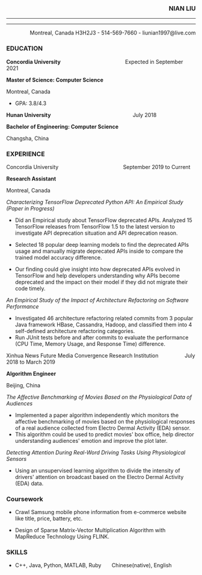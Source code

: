 ### **<div align = right>NIAN LIU</div>**
* * *
* * *
<div align = right>Montreal, Canada H3H2J3 - 514-569-7660 -  liunian1997@live.com</div>


### **EDUCATION**
		
**Concordia University**&#8195;&#8195;&#8195;&#8195;&#8195;&#8195;&#8195;&#8195;&#8195;&#8195;&#8195;&#8195;   Expected in September 2021 

**Master of Science: Computer Science**

Montreal, Canada

- GPA: 3.8/4.3

**Hunan University**  &#8195;&#8195;&#8195;&#8195;&#8195;&#8195;&#8195;&#8195;&#8195;&#8195;&#8195;&#8195;&#8195;&#8195;&#8195;   July 2018 

**Bachelor of Engineering: Computer Science**

Changsha, China	



### **EXPERIENCE**
Concordia University&#8195;&#8195;&#8195;&#8195;&#8195;&#8195;&#8195;&#8195;&#8195;&#8195;&#8195;&#8195;    September 2019 to Current 

**Research Assistant**

Montreal, Canada   

*Characterizing TensorFlow Deprecated Python API: An Empirical Study (Paper in Progress)*

- Did an Empirical study about TensorFlow deprecated APIs. Analyzed 15 TensorFlow releases from TensorFlow 1.5 to the latest version to investigate API deprecation situation and API deprecation reason. 

- Selected 18 popular deep learning models to find the deprecated APIs usage and manually migrate deprecated APIs inside to compare the trained model accuracy difference.

- Our finding could give insight into how deprecated APIs evolved in TensorFlow and help developers understanding why APIs become deprecated and the impact on their model if they did not migrate their code timely.

*An Empirical Study of the Impact of Architecture Refactoring on Software Performance*

- Investigated 46 architecture refactoring related commits from 3 popular Java framework HBase, Cassandra, Hadoop, and classified them into 4 self-defined architecture refactoring categories.
- Run JUnit tests before and after commits to evaluate the performance (CPU Time, Memory Usage, and Response Time) difference.



Xinhua News Future Media Convergence Research Institution&#8195;&#8195;&#8195;&#8195;&#8195;July 2018 to March 2019

**Algorithm Engineer**

Beijing, China


*The Affective Benchmarking of Movies Based on the Physiological Data of Audiences*

- Implemented a paper algorithm independently which monitors the affective benchmarking of movies based on the physiological responses of a real audience collected from Electro Dermal Activity (EDA) sensor.
- This algorithm could be used to predict movies' box office, help director understanding audiences' emotion and improve the plot later.




*Detecting Attention During Real-Word Driving Tasks Using Physiological Sensors* 	

- Using an unsupervised learning algorithm to divide the intensity of drivers' attention on broadcast based on the Electro Dermal Activity (EDA) data. 



### **Coursework**

 - Crawl Samsung mobile phone information from e-commerce website like title, price, battery, etc.

- Design of Sparse Matrix-Vector Multiplication Algorithm with MapReduce Technology Using FLINK.


### **SKILLS**

- C++, Java, Python, MATLAB, Ruby&#8195;&#8195;Chinese(native), English
